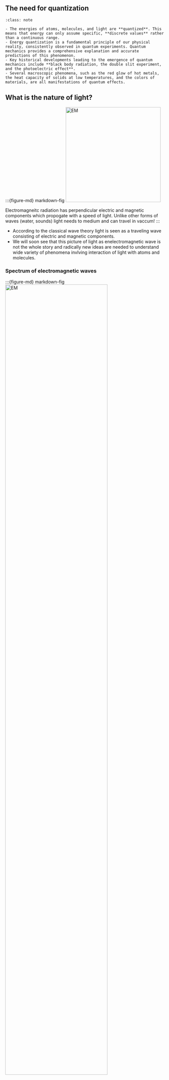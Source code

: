 
## The need for quantization

```{admonition} What you need to know
:class: note

- The energies of atoms, molecules, and light are **quantized**. This means that energy can only assume specific, **discrete values** rather than a continuous range.
- Energy quantization is a fundamental principle of our physical reality, consistently observed in quantum experiments. Quantum mechanics provides a comprehensive explanation and accurate predictions of this phenomenon.
- Key historical developments leading to the emergence of quantum mechanics include **black body radiation, the double slit experiment, and the photoelectric effect**.
- Several macroscopic phenomena, such as the red glow of hot metals, the heat capacity of solids at low temperatures, and the colors of materials, are all manifestations of quantum effects.
```

## What is the nature of light?

:::{figure-md} markdown-fig
<img src="./images/EM-Wave.gif" alt="EM" class="bg-primary mb-1" width="300px">

Electromagneitc radiation has perpendicular electric and magnetic components which propogate with a speed of light. Unlike other forms of waves (water, sounds) light needs to medium and can travel in vaccum! 
:::


- According to the classical wave theory light is seen as a traveling wave consisting of electric and magnetic components. 
- We will soon see that this picture of light as enelectromagnetic wave is not the whole story and radically new ideas are needed to understand wide variety of phenomena invlving interaction of light with atoms and molecules.

### Spectrum of electromagnetic waves


:::{figure-md} markdown-fig
<img src="./images/lec1_EMspec.jpg" alt="EM" class="bg-primary mb-1" width="80%">

Spectrum of Electromagneitc waves showing wavelengths and radiation type. Also shown are objects with comparable size as the wavelength. Also shown are temperatures of objects which radiate different wavelengths. You can see a clear link betwen how "hot" and how much energy the radiation contains. 
:::

- **The visible light.** occupies a narrow frequency region  in between. 
- **High-frequency waves carry much higher energy.** This means X-ray or Gamma-rays can only be generated by heating “stuff” up at very high temperatures. This happens naturally at the core of the sun!
- **Low-frequency waves carry less energy.** Can be generated in a “microwave” or by broadcasting antennas. 

---
- So what is the relationship between frequency of radiation $\nu$ and energy $E$? This is not such a trivial question. In fact, this very question arose in connection with black body radiation; an experiment that forever changed the course of history by giving birth to quantum mechanics! 


### Relationship between frequency, wavelength and speed of light. 


:::{figure-md} markdown-fig
<img src="./images/lec1_wavelen_freq_c.jpg" alt="EM" class="bg-primary mb-1" width="80%">

Definitions of wavelength $\lambda$ and frequency $\nu$.
:::


```{admonition} Wavelength, frequency and speed of light
:class: important

 $$\lambda \nu = c$$

 - **Speed of light in vacuum**, $c=3 \cdot 10^8 m/s$ is a fundamental constant.
 - **Frequency** of $1 Hz =  1 s^{-1}$ is the distance that the wave travels in 1 second
 - **Wavelength** of $1 m$ is the distance between peaks of the wave
```


### Black body as a model for heated objects.


:::{figure-md} markdown-fig
<img src="./images/Black_body_rad.jpg" alt="EM" class="bg-primary mb-1" width="70%">

Black body radiation guide from PhDcomics! 
:::

---

- Watch this beautiful animation where the first 3 minutes is solely focused on blackbody radiation

<div style="text-align: center;">
<iframe width="560" height="315" src="https://www.youtube.com/embed/uG4xe9cNpP0?si=WwWocuEyIXdI72CD" title="YouTube video player" frameborder="0" allow="accelerometer; autoplay; clipboard-write; encrypted-media; gyroscope; picture-in-picture; web-share" referrerpolicy="strict-origin-when-cross-origin" allowfullscreen></iframe>
</div>

### Black body as an idealized model 

:::{admonition} **Definition of black body**
:class: tip

A black body is a model, an idealized system just like an ideal gas model in thermodynamics. Black body is assumed to be in thermodynamic equilibrium, maintained at some constant Temperature T which both absorbs and emits every wavelength of electromagnetic radiation
:::

- Equilibrium condition in thermodynamics means that the system emits as much energy as it absorbs. In other words outflux = influx. 
- The reason its called black body is that it absorbs every wavelength that hits the surface, therefore, appearing as 100% perfect black object. 
- If an object has a color, it is because it is reflecting certain wavelengths of light which then gets detected by our eye retina. The distribution of wavelengths, which is emitted by a blackbody, is determined only by its temperature!

:::{figure-md} markdown-fig
<img src="./images/lec1_bb.png" alt="EM" class="bg-primary mb-1" width="80%">

When heating up a material we observe three things. 1. Radiation intensity of material increases, implying higher radiation energy. 2. Distribution of wavelengths emitted shifts to lower values. Or we can say the distribution of frequency shifts to higher values. 3. The color of the material changes from red to yellow to blue. 

:::


### Ultraviolet catastrophe of classical mechanics


:::{figure-md} markdown-fig
<img src="./images/lec1_UVcat.jpg" alt="ultraviolet catastrophe" class="bg-primary mb-1" width="50%">

Predictions of CM and QM diverge in the high frequency (low wavelength) limit where CM predicts infinite energy and QM predicts insufficent thermal energy for radiation. 

:::


**How classical mechanics describes temperature and radiation**

- What is “temperature”? A measure for kinetic energy per particle associated with translational, rotational, vibrational degrees of freedom. 
- What is light? Think of an oscillating spring with frequency $\nu$
- In thermodynamic equilibrium, each degree of freedom in our case each spring or oscillator gets the same thermal energy $k_B T$.

---

- One can fit more of high fequency (short wavelength) waves in the box than small frequency ones. The number of waves with small frequency region $[\nu, \nu+d\nu]$ is: 

$$dN_{\nu }= \frac{8\pi}{c^3}\nu^2 d\nu$$   

 - From thermodynamics we know that in equilibrium each degree of freedom or each oscillator gets the same $k_BT$ of energy.
  
  $$\langle E\rangle = kT$$

 -  Thus the energy distribution of radiation is:

$$\rho_{\nu} = \langle E\rangle \cdot  dN_{\nu}=  k_B T \cdot \frac{8\pi}{c^3}\nu^2$$

- Energy distribution shoots to infinity at high $\nu$ (or low $\lambda$). This is known as the ultraviolet catastrophe!


:::{admonition} Quiz
:class: dropdown

**What is the problem with classical mechanical explanation of black body radiation?**

1. It is not corectly applied. 
2. CM makes some uncontrolled approximations about energy.  
3. CM can not model waves. 
4. Classical mechanics does not have a way to account for the quantization of energy.
:::

### Max Planck and the trick of quantization 

- In 1900 Planck found that the theoretical curve can very closely match the experimental curve if one postulates that only discrete (quantized) values of energy are possible. 

```{admonition} Plack equation
:class: important

$$\boxed{E= h\nu}$$

- Unit of Planck's constant, $h = 6.63 10^{–34} J \cdot s$
- Unit of frequency $\nu$, $1 s^{-1}$.
- Unit of frequency $\nu$, $1 J$.
```

- This means atoms and molecules absorb and emit radiation in discrete quantities, multiples of $h\nu$, which are called quanta! $E_1, E_2,E_3 …$

- When light is emitted or absorbed, the atom or molecule jumps from one state to another and the energy difference $h\nu = E_n - E_m$ is either coming from light or is used to generate light.

- Note how small $h$ is in the macroscopic units (such as J s). This is why quantization of energy is hardly noticeable and classical mechanics works so well at the macro scale. In the limit $h \rightarrow 0$, $E$ becomes continuous, and an arbitrary real value of E is allowed. This is the classical limit.



### The black body radiation distribution function 

:::{Admonition} **Deriving Black Body radiation formula**
:class: tip, dropdown 


Planck hypothesized that the energy of oscillators in a black body is quantized and given by:

$$E_n = n h \nu$$

where $n$ is a positive integer, $h$ is Planck's constant, and $\nu$ is the frequency.

The average energy of an oscillator is found by summing over all possible energies, weighted by the Boltzmann factor:

$$\langle E \rangle = \frac{\sum_n E_n e^{-E_n/kT}}{\sum_n e^{-E_n/kT}}$$

Substituting $E_n = n h \nu$, the sum becomes:

$$\langle E \rangle = \frac{\sum_n n h \nu e^{-n h \nu / kT}}{\sum_n e^{-n h \nu / kT}}$$


This sum is a geometric series. 
For the geometric series of the form:

$$ S = \sum_{n=0}^{\infty} x^n $$

The sum is given by:

$$ S = \frac{1}{1 - x} \quad \text{for} \quad |x| < 1 $$

In the context of Planck's derivation, we use the series:

$$ \sum_{n=0}^{\infty} e^{-n h \nu / kT} $$

This series can be summed as:

$$ \sum_{n=0}^{\infty} e^{-n h \nu / kT} = \frac{1}{1 - e^{-h \nu / kT}} $$

The series involving $n$ in the numerator is:

$$ \sum_{n=0}^{\infty} n e^{-n h \nu / kT} $$

This can be evaluated using the derivative with respect to $x$:

$$ \sum_{n=0}^{\infty} n x^n = x \frac{d}{dx} \left( \frac{1}{1 - x} \right) = \frac{x}{(1 - x)^2} $$

Substituting $x = e^{-h \nu / kT}$, we get:

$$ \sum_{n=0}^{\infty} n e^{-n h \nu / kT} = \frac{e^{-h \nu / kT}}{(1 - e^{-h \nu / kT})^2} $$

Using these results, Planck's formula for the average energy becomes:

$$ \langle E \rangle = \frac{h \nu}{e^{h \nu / kT} - 1} $$


The energy density $\rho(\nu, T)$ is then obtained by multiplying the average energy by the density of states and the number of oscillators per unit volume:

$$\rho(\nu, T) = \frac{8 \pi \nu^2}{c^3} \cdot \frac{h \nu}{e^{h \nu / kT} - 1}$$

This is Planck's law, which describes the spectral density of radiation emitted by a black body in thermal equilibrium at a temperature $T$.

:::

- Assuming that the energy of an oscillator is quantized, Planck showed that the correct thermodynamic relation for the average energy is

$$\langle E \rangle = \Big[ \frac{1}{e^{\frac{h\nu}{ kT}} - 1}\Big] $$

- Instead of uniform value $kT$ given by classical mechanics we end up with  distirbution of oscillator energies which tends to zero in the high frequency limit. Thus Planck's expression resolves ultraviolet catastrophe!

$$ \rho_{\nu}(T) = \frac{8\pi \nu^2}{c^3} \cdot \Big[\frac{1}{e^{\frac{h\nu}{kT}} - 1} \Big]$$

You can also express distribution of energy in terms of wavelength by making the subsittion $\lambda = \frac{c}{\nu}$ obtaining:

$$ \rho_{\lambda}(T) = \frac{8 \pi hc}{\lambda^5} \cdot \Big[ \frac{1}{e^{\frac{hc}{\lambda kT}} - 1}\Big]$$

- The expressions for $\rho_{\lambda}(T)d\lambda$ or $\rho_{\nu}(T)d\nu$ have units of energy per volume which is why they are often referred as **energy density** of radiation. By integrating over the entire spectrum (e.g all wavelengths) one can obtain the total energy of radiation per volume!

> In some books you may also find black body radiation characterized via the radiation flux which is a radiation measured per unit wavelength and per unit solid angle $B_{\lambda} = \frac{c}{4\pi}  \cdot \rho_{\lambda}$


### Wien's displacement law

The energy density peaks at a wavelength $\lambda_{max} $ which is inversely proportional to the temperature. This relationship is described by Wien's displacement law:

$$\lambda_{max} = \frac{b}{T}$$

Where $ b $ is Wien's displacement constant, approximately equal to $2.8977729 \cdot 10^{-3} $ m·K.

### Explore black body radiation

<iframe src="https://phet.colorado.edu/sims/html/blackbody-spectrum/latest/blackbody-spectrum_en.html"
        width="800"
        height="500"
        allowfullscreen>
</iframe>

### Applications of Black Body radiation

:::{figure-md} markdown-fig
<img src="./images/lec1_planets.jpg" alt="planets" class="bg-primary mb-1" width="80%">

The black body is used as a standard with which the absorption of real bodies is compared. To a good approximation, stars radiate like blackbody radiators. Thus we can use blackbody radiation as a model to infer the temperature of the stars from their colors! Find out more in this video on [Visible Light Waves](https://www.youtube.com/watch?v=PMtC34pzKGc)  

:::

### Example Problems


::::{admonition} **Question: Calculating the Wavelength of a Photon Using Planck's Equation**  
:class: note

A photon is emitted with an energy of $3.5 \, \text{eV}$. Calculate the wavelength of this photon. Use Planck's equation to relate the energy of the photon to its wavelength. The values of constants are:
- Planck's constant, $h = 6.626 \times 10^{-34} \, \text{J} \cdot \text{s}$
- Speed of light, $c = 3.00 \times 10^8 \, \text{m/s}$
- $1 \, \text{eV} = 1.602 \times 10^{-19} \, \text{J}$

:::{admonition} **Solution:**
:class: dropdown

First, convert the energy of the photon from electron volts (eV) to joules (J):

$$
E = 3.5 \, \text{eV} \times 1.602 \times 10^{-19} \, \text{J/eV} = 5.607 \times 10^{-19} \, \text{J}
$$

Now, use Planck's equation to relate the energy $E$ of the photon to its wavelength $\lambda$:

$$
E = \frac{hc}{\lambda}
$$

Rearranging to solve for $\lambda$:

$$
\lambda = \frac{hc}{E}
$$

Substitute the known values:

$$
\lambda = \frac{(6.626 \times 10^{-34} \, \text{J} \cdot \text{s}) \times (3.00 \times 10^8 \, \text{m/s})}{5.607 \times 10^{-19} \, \text{J}}
$$

$$
\lambda = \frac{1.988 \times 10^{-25} \, \text{J} \cdot \text{m}}{5.607 \times 10^{-19} \, \text{J}} \approx 3.55 \times 10^{-7} \, \text{m} = 355 \, \text{nm}
$$

The wavelength of the photon is approximately $355 \, \text{nm}$, which is in the ultraviolet range of the electromagnetic spectrum.
:::

::::

::::{admonition} **Question: Wien's displacement law**  
:class: note

Using Wien's displacement law, determine the wavelength $\lambda_{\text{max}}$ at which the spectral radiance of a blackbody is maximized. Given the temperature $T$ of the blackbody, calculate $\lambda_{\text{max}}$ for $T = 5800 \, \text{K}$, which is approximately the temperature of the Sun's surface.

:::{admonition} **Solution:**
:class: dropdown

Wien's displacement law states that the wavelength at which the spectral radiance of a blackbody peaks is inversely proportional to the temperature:

$$
\lambda_{\text{max}} = \frac{b}{T}
$$

where $b = 2.897 \times 10^{-3} \, \text{m} \cdot \text{K}$ is Wien's displacement constant.

For $T = 5800 \, \text{K}$:

$$
\lambda_{\text{max}} = \frac{2.897 \times 10^{-3} \, \text{m} \cdot \text{K}}{5800 \, \text{K}} = 5.0 \times 10^{-7} \, \text{m} = 500 \, \text{nm}
$$

So, the peak wavelength $\lambda_{\text{max}}$ for a blackbody at $5800 \, \text{K}$ is $500 \, \text{nm}$, which is in the visible range.
:::

::::